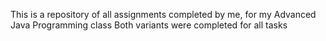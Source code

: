 This is a repository of all assignments completed by me, for my Advanced Java Programming class
Both variants were completed for all tasks
